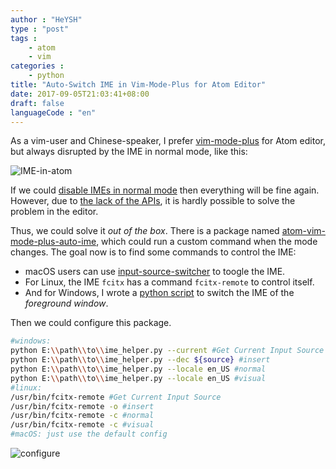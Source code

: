 ```yaml
---
author : "HeYSH"
type : "post"
tags :
    - atom
    - vim
categories :
    - python
title: "Auto-Switch IME in Vim-Mode-Plus for Atom Editor"
date: 2017-09-05T21:03:41+08:00
draft: false
languageCode : "en"
---
```


As a vim-user and Chinese-speaker, I prefer [vim-mode-plus](https://atom.io/packages/vim-mode-plus) for Atom editor, but always disrupted by the IME in normal mode, like this:

![IME-in-atom](/blog/IME-in-atom.png)
<!--more-->

If we could [disable IMEs in normal mode](https://github.com/t9md/atom-vim-mode-plus/issues/446) then everything will be fine again. However, due to [the lack of the APIs](https://github.com/atom/atom/issues/1092), it is hardly possible to solve the problem in the editor.

Thus, we could solve it *out of the box*. There is a package named [atom-vim-mode-plus-auto-ime](https://atom.io/packages/vim-mode-plus-auto-ime), which could run a custom command when the mode changes. The goal now is to find some commands to control the IME:

* macOS users can use [input-source-switcher](https://github.com/vovkasm/input-source-switcher) to toogle the IME.
* For Linux, the IME `fcitx` has a command `fcitx-remote` to control itself.
* And for Windows, I wrote a [python script](https://github.com/heyeshuang/ime_helper) to switch the IME of the *foreground window*.

Then we could configure this package.
```bash
#windows:
python E:\\path\\to\\ime_helper.py --current #Get Current Input Source
python E:\\path\\to\\ime_helper.py --dec ${source} #insert
python E:\\path\\to\\ime_helper.py --locale en_US #normal
python E:\\path\\to\\ime_helper.py --locale en_US #visual
#linux:
/usr/bin/fcitx-remote #Get Current Input Source
/usr/bin/fcitx-remote -o #insert
/usr/bin/fcitx-remote -c #normal
/usr/bin/fcitx-remote -c #visual
#macOS: just use the default config
```
![configure](/blog/atom-vim-configure.png)
